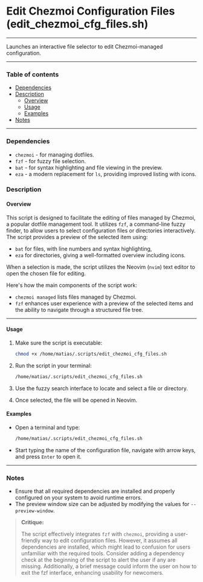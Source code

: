 # Edit Chezmoi Configuration Files (edit_chezmoi_cfg_files.sh)

---

Launches an interactive file selector to edit Chezmoi-managed configuration.

---

### Table of contents

- [Dependencies](#dependencies)
- [Description](#description)
    - [Overview](#overview)
    - [Usage](#usage)
    - [Examples](#examples)
- [Notes](#notes)

---

<a name="dependencies" />

### Dependencies

- `chezmoi` - for managing dotfiles.
- `fzf` - for fuzzy file selection.
- `bat` - for syntax highlighting and file viewing in the preview.
- `eza` - a modern replacement for `ls`, providing improved listing with icons.

<a name="description" />

### Description

<a name="overview" />

#### Overview

This script is designed to facilitate the editing of files managed by Chezmoi, a popular dotfile management tool. It utilizes `fzf`, a command-line fuzzy finder, to allow users to select configuration files or directories interactively. The script provides a preview of the selected item using:

- `bat` for files, with line numbers and syntax highlighting,
- `eza` for directories, giving a well-formatted overview including icons.

When a selection is made, the script utilizes the Neovim (`nvim`) text editor to open the chosen file for editing.

Here's how the main components of the script work:
- `chezmoi managed` lists files managed by Chezmoi.
- `fzf` enhances user experience with a preview of the selected items and the ability to navigate through a structured file tree.

---

<a name="usage" />

#### Usage

1. Make sure the script is executable:
    ```bash
    chmod +x /home/matias/.scripts/edit_chezmoi_cfg_files.sh
    ```

2. Run the script in your terminal:
    ```bash
    /home/matias/.scripts/edit_chezmoi_cfg_files.sh
    ```

3. Use the fuzzy search interface to locate and select a file or directory.
4. Once selected, the file will be opened in Neovim.

<a name="examples" />

#### Examples

- Open a terminal and type:
    ```bash
    /home/matias/.scripts/edit_chezmoi_cfg_files.sh
    ```
- Start typing the name of the configuration file, navigate with arrow keys, and press `Enter` to open it.

---

<a name="notes" />

### Notes

- Ensure that all required dependencies are installed and properly configured on your system to avoid runtime errors.
- The preview window size can be adjusted by modifying the values for `--preview-window`.

> **Critique:**
> 
> The script effectively integrates `fzf` with `chezmoi`, providing a user-friendly way to edit configuration files. However, it assumes all dependencies are installed, which might lead to confusion for users unfamiliar with the required tools. Consider adding a dependency check at the beginning of the script to alert the user if any are missing. Additionally, a brief message could inform the user on how to exit the fzf interface, enhancing usability for newcomers.